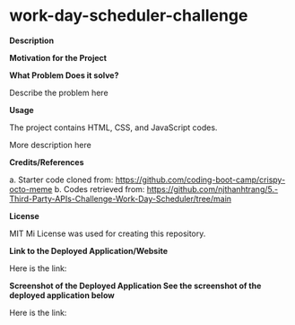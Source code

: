 # work-day-scheduler-challenge

**Description**


**Motivation for the Project**


**What Problem Does it solve?** 

Describe the problem here

**Usage** 

The project contains HTML, CSS, and JavaScript codes.

More description here

**Credits/References** 

a. Starter code cloned from: https://github.com/coding-boot-camp/crispy-octo-meme 
b. Codes retrieved from: https://github.com/njthanhtrang/5.-Third-Party-APIs-Challenge-Work-Day-Scheduler/tree/main

**License** 

MIT Mi License was used for creating this repository.

**Link to the Deployed Application/Website** 

Here is the link: 

**Screenshot of the Deployed Application See the screenshot of the deployed application below**

Here is the link:
